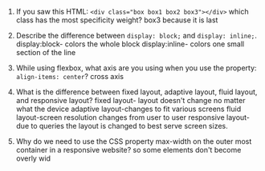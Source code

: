 <!-- Answers to the Self Study Questions go here -->

1. If you saw this HTML: `<div class="box box1 box2 box3"></div>` which class has the most specificity weight?
box3 because it is last

2. Describe the difference between `display: block;` and `display: inline;`. 
display:block- colors the whole block
display:inline- colors one small section of the line

3. While using flexbox, what axis are you using when you use the property: `align-items: center`?
cross axis


4. What is the difference between fixed layout, adaptive layout, fluid layout, and responsive layout?
fixed layout- layout doesn't change no matter what the device
adaptive layout-changes to fit various screens
fluid layout-screen resolution changes from user to user
responsive layout-due to queries the layout is changed to best serve screen sizes. 

5. Why do we need to use the CSS property max-width on the outer most container in a responsive website?
so some elements don't become overly wid